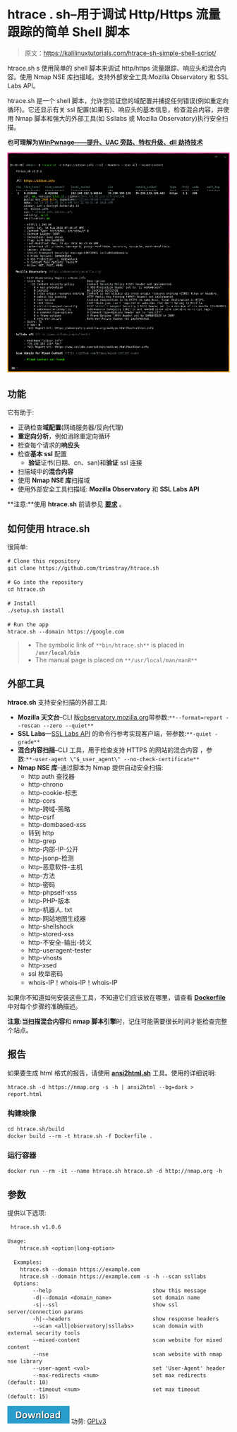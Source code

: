 # htrace . sh–用于调试 Http/Https 流量跟踪的简单 Shell 脚本

> 原文：<https://kalilinuxtutorials.com/htrace-sh-simple-shell-script/>

htrace.sh s 使用简单的 shell 脚本来调试 http/https 流量跟踪、响应头和混合内容。使用 Nmap NSE 库扫描域。支持外部安全工具:Mozilla Observatory 和 SSL Labs API。

htrace.sh 是一个 shell 脚本，允许您验证您的域配置并捕捉任何错误(例如重定向循环)。它还显示有关 ssl 配置(如果有)、响应头的基本信息，检查混合内容，并使用 Nmap 脚本和强大的外部工具(如 Ssllabs 或 Mozilla Observatory)执行安全扫描。

**也可理解为[WinPwnage——提升、UAC 旁路、特权升级、dll 劫持技术](https://kalilinuxtutorials.com/winpwnage-dll-hijack-techniques/)**

![](img/5c2f90d3e5359271387c994feda65fb2.png)

## **功能**

它有助于:

*   正确检查**域配置**(网络服务器/反向代理)
*   **重定向分析**，例如消除重定向循环
*   检查每个请求的**响应头**
*   检查**基本 ssl** 配置
    *   **验证**证书(日期、cn、san)和**验证** ssl 连接
*   扫描域中的**混合内容**
*   使用 **Nmap NSE 库**扫描域
*   使用外部安全工具扫描域: **Mozilla Observatory** 和 **SSL Labs API**

**注意:**使用 **htrace.sh** 前请参见 **[要求](https://github.com/trimstray/htrace.sh#requirements)** 。

## **如何使用 htrace.sh**

很简单:

```
# Clone this repository
git clone https://github.com/trimstray/htrace.sh

# Go into the repository
cd htrace.sh

# Install
./setup.sh install

# Run the app
htrace.sh --domain https://google.com
```

> *   The symbolic link of `**bin/htrace.sh**` is placed in **`/usr/local/bin`**
> *   The manual page is placed on `**/usr/local/man/man8**`

## **外部工具**

**htrace.sh** 支持安全扫描的外部工具:

*   **Mozilla 天文台**–CLI 版[observatory.mozilla.org](https://observatory.mozilla.org/)带参数:`**--format=report --rescan --zero --quiet**`
*   **SSL Labs**—[SSL Labs API](https://www.ssllabs.com/ssltest/)
    的命令行参考实现客户端，带参数:`**-quiet -grade**`
*   **混合内容扫描**–CLI 工具，用于检查支持 HTTPS 的网站的混合内容
    ，参数:`**-user-agent \"$_user_agent\" --no-check-certificate**`
*   **Nmap NSE 库**–通过脚本为 Nmap
    提供自动安全扫描:
    *   http auth 查找器
    *   http-chrono
    *   http-cookie-标志
    *   http-cors
    *   http-跨域-策略
    *   http-csrf
    *   http-dombased-xss
    *   转到 http
    *   http-grep
    *   http-内部-IP-公开
    *   http-jsonp-检测
    *   http-恶意软件-主机
    *   http-方法
    *   http-密码
    *   http-phpself-xss
    *   http-PHP-版本
    *   http-机器人. txt
    *   http-网站地图生成器
    *   http-shellshock
    *   http-stored-xss
    *   http-不安全-输出-转义
    *   http-useragent-tester
    *   http-vhosts
    *   http-xsed
    *   ssl 枚举密码
    *   whois-IP！whois-IP！whois-IP

如果你不知道如何安装这些工具，不知道它们应该放在哪里，请查看 **[Dockerfile](https://github.com/trimstray/htrace.sh/blob/master/build/Dockerfile)** 中对每个步骤的准确描述。

**注意:**当扫描**混合内容**和 **nmap 脚本引擎**时，记住可能需要很长时间才能检查完整个站点。

## **报告**

如果要生成 html 格式的报告，请使用 **[ansi2html.sh](https://raw.githubusercontent.com/pixelb/scripts/master/scripts/ansi2html.sh)** 工具。使用的详细说明:

```
htrace.sh -d https://nmap.org -s -h | ansi2html --bg=dark > report.html
```

### **构建映像**

```
cd htrace.sh/build
docker build --rm -t htrace.sh -f Dockerfile .
```

### **运行容器**

```
docker run --rm -it --name htrace.sh htrace.sh -d http://nmap.org -h
```

## **参数**

提供以下选项:

```
 htrace.sh v1.0.6

Usage:
    htrace.sh <option|long-option>

  Examples:
    htrace.sh --domain https://example.com
    htrace.sh --domain https://example.com -s -h --scan ssllabs 
  Options:
        --help                                show this message
        -d|--domain <domain_name>             set domain name
        -s|--ssl                              show ssl server/connection params
        -h|--headers                          show response headers
        --scan <all|observatory|ssllabs>      scan domain with external security tools
        --mixed-content                       scan website for mixed content
        --nse                                 scan website with nmap nse library
        --user-agent <val>                    set 'User-Agent' header
        --max-redirects <num>                 set max redirects (default: 10)
        --timeout <num>                       set max timeout (default: 15)
```

[![](img/d861a9096555aeb1980fc054015933d7.png)](https://github.com/trimstray/htrace.sh) 功劳: [GPLv3](http://www.gnu.org/licenses/)